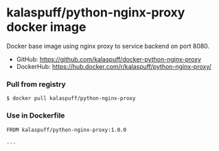 # kalaspuff/python-nginx-proxy docker image
Docker base image using nginx proxy to service backend on port 8080.

* GitHub: https://github.com/kalaspuff/docker-python-nginx-proxy
* DockerHub: https://hub.docker.com/r/kalaspuff/python-nginx-proxy/

### Pull from registry

```
$ docker pull kalaspuff/python-nginx-proxy
```


### Use in Dockerfile

```
FROM kalaspuff/python-nginx-proxy:1.0.0

...
```
